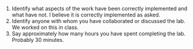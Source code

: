 1.  Identify what aspects of the work have been correctly implemented and what have not.
	I believe it is correctly implemented as asked.
2.  Identify anyone with whom you have collaborated or discussed the lab.
	We worked on this in class.
3.  Say approximately how many hours you have spent completing the lab.
	Probably 30 minutes.